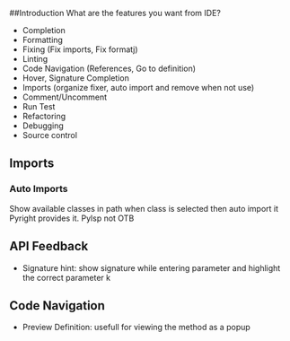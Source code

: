 ##Introduction
What are the features you want from IDE?
 - Completion
 - Formatting
 - Fixing (Fix imports, Fix formatj)
 - Linting
 - Code Navigation (References, Go to definition)
 - Hover, Signature Completion
 - Imports (organize fixer, auto import and remove when not use)
 - Comment/Uncomment
 - Run Test 
 - Refactoring
 - Debugging
 - Source control

## Imports
 ### Auto Imports
Show available classes in path when class is selected then auto import it
Pyright provides it. Pylsp not OTB

## API Feedback
  - Signature hint: show signature while entering parameter and highlight the correct parameter
k

## Code Navigation
  - Preview Definition: usefull for viewing the method as a popup
